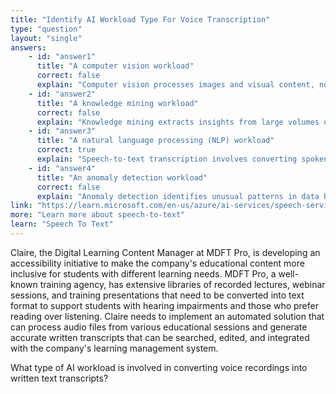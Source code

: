 ```yaml
---
title: "Identify AI Workload Type For Voice Transcription"
type: "question"
layout: "single"
answers:
    - id: "answer1"
      title: "A computer vision workload"
      correct: false
      explain: "Computer vision processes images and visual content, not audio recordings or speech-to-text conversion tasks."
    - id: "answer2"
      title: "A knowledge mining workload"
      correct: false
      explain: "Knowledge mining extracts insights from large volumes of unstructured content but doesn't specifically handle speech-to-text conversion."
    - id: "answer3"
      title: "A natural language processing (NLP) workload"
      correct: true
      explain: "Speech-to-text transcription involves converting spoken language into written text, which is a core natural language processing task dealing with human language."
    - id: "answer4"
      title: "An anomaly detection workload"
      correct: false
      explain: "Anomaly detection identifies unusual patterns in data but doesn't perform speech recognition or text transcription tasks."
link: "https://learn.microsoft.com/en-us/azure/ai-services/speech-service/speech-to-text"
more: "Learn more about speech-to-text"
learn: "Speech To Text"
---
```


Claire, the Digital Learning Content Manager at MDFT Pro, is developing an accessibility initiative to make the company's educational content more inclusive for students with different learning needs. MDFT Pro, a well-known training agency, has extensive libraries of recorded lectures, webinar sessions, and training presentations that need to be converted into text format to support students with hearing impairments and those who prefer reading over listening. Claire needs to implement an automated solution that can process audio files from various educational sessions and generate accurate written transcripts that can be searched, edited, and integrated with the company's learning management system.

What type of AI workload is involved in converting voice recordings into written text transcripts?

